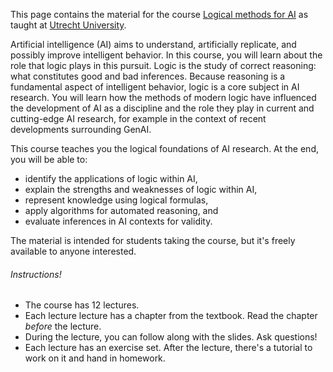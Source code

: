 This page contains the material for the course [Logical methods for
AI](https://osiris-student.uu.nl/onderwijscatalogus/extern/cursus?cursuscode=KI1V24001&taal=nl&collegejaar=2024)
as taught at [Utrecht
University](https://www.uu.nl/bachelors/kunstmatige-intelligentie").

Artificial intelligence (AI) aims to understand, artificially replicate, and
possibly improve intelligent behavior. In this course, you will learn about the
role that logic plays in this pursuit. Logic is the study of correct reasoning:
what constitutes good and bad inferences. Because reasoning is a fundamental
aspect of intelligent behavior, logic is a core subject in AI research. You
will learn how the methods of modern logic have influenced the development of
AI as a discipline and the role they play in current and cutting-edge AI
research, for example in the context of recent developments surrounding GenAI.

This course teaches you the logical foundations of AI research. At the end, you
will be able to:
+ identify the applications of logic within AI,
+ explain the strengths and weaknesses of logic within AI,
+ represent knowledge using logical formulas,
+ apply algorithms for automated reasoning, and
+ evaluate inferences in AI contexts for validity.


The material is intended for students taking the course, but it's freely
available to anyone interested.

###### Instructions!

+ The course has 12 lectures. 
+ Each lecture lecture has a chapter from the textbook. Read the chapter
_before_ the lecture.
+ During the lecture, you can follow along with the slides. Ask questions!
+ Each lecture has an exercise set. After the lecture, there's a tutorial to
work on it and hand in homework.
